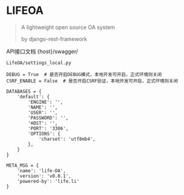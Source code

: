 # LIFEOA

> A lightweight open source OA system
>
> by django-rest-framework 


API接口文档 {host}/swagger/

`LifeOA/settings_local.py`
``` 
DEBUG = True  # 是否开启DEBUG模式，本地开发可开启，正式环境则关闭
CSRF_ENABLE = False  # 是否开启CSRF验证，本地开发可开启，正式环境则关闭

DATABASES = {
    'default': {
        'ENGINE': '',
        'NAME': '',
        'USER': '',
        'PASSWORD': '',
        'HOST': '',
        'PORT': '3306',
        'OPTIONS': {
            'charset': 'utf8mb4',
        },
    }
}

META_MSG = {
    'name': 'life-OA',
    'version': 'v0.0.1',
    'powered-by': 'life.li'
}
```